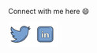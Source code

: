 <!-- 
 <img alt="Animoji Hi" src="https://github.com/gelicamarie/gelicamarie/blob/main/img/Animoji.png" width="200"> </td>

  <div>
   <h2> Hi, my name is Angelica or you can call me gel 😊 </h2>
 <p>
     When I grow up, I want to be shadowy super coder :sunglasses: 
   </p>
    <p>  :heart: Passionate about solving problems/challenges through programming and elegant design.
      I enjoy the logical challenges and the creative work that comes along with it.
     Journeying to be a Super Shadowy Coder to help build a more equitable world with
     Crypto & Blockchain technology. </p>
    <p>🔭 I’m currently working at <a href="https://www.decentology.com/">Decentology</a> as a Decentralized Applications Engineer</p>
    <p> 🌱 and currently learning Web Development, Web3 Dev, and Blockchain Stuff ⚡ </p>
    <br/> -->
    
   Connect with me here 😄
   <div align="left">
     <div style="display: flex; align-items: flex-start;">
      <a href="https://twitter.com/gxlica"> <img src="https://github.com/gelicamarie/gelicamarie/blob/main/img/twitter.png" width="50" /> <a>
      <a href= "https://www.linkedin.com/in/angelica-turla"> <img src="https://github.com/gelicamarie/gelicamarie/blob/main/img/linkedin.png" width="50"/> </a>
     </div>


<!--
**gelicamarie/gelicamarie** is a ✨ _special_ ✨ repository because its `README.md` (this file) appears on your GitHub profile.

Here are some ideas to get you started:

- 🔭 I’m currently working on ...
- 🌱 I’m currently learning ...
- 👯 I’m looking to collaborate on ...
- 🤔 I’m looking for help with ...
- 💬 Ask me about ...
- 📫 How to reach me: ...
- 😄 Pronouns: ...
- ⚡ Fun fact: ...
-->
